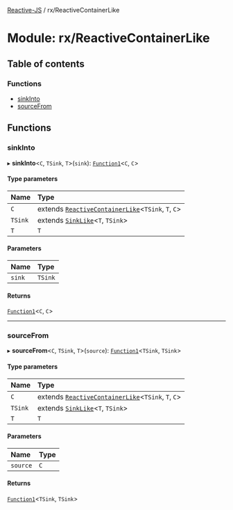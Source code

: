 [Reactive-JS](../README.md) / rx/ReactiveContainerLike

# Module: rx/ReactiveContainerLike

## Table of contents

### Functions

- [sinkInto](rx_ReactiveContainerLike.md#sinkinto)
- [sourceFrom](rx_ReactiveContainerLike.md#sourcefrom)

## Functions

### sinkInto

▸ **sinkInto**<`C`, `TSink`, `T`\>(`sink`): [`Function1`](functions.md#function1)<`C`, `C`\>

#### Type parameters

| Name | Type |
| :------ | :------ |
| `C` | extends [`ReactiveContainerLike`](../interfaces/rx.ReactiveContainerLike.md)<`TSink`, `T`, `C`\> |
| `TSink` | extends [`SinkLike`](../interfaces/util.SinkLike.md)<`T`, `TSink`\> |
| `T` | `T` |

#### Parameters

| Name | Type |
| :------ | :------ |
| `sink` | `TSink` |

#### Returns

[`Function1`](functions.md#function1)<`C`, `C`\>

___

### sourceFrom

▸ **sourceFrom**<`C`, `TSink`, `T`\>(`source`): [`Function1`](functions.md#function1)<`TSink`, `TSink`\>

#### Type parameters

| Name | Type |
| :------ | :------ |
| `C` | extends [`ReactiveContainerLike`](../interfaces/rx.ReactiveContainerLike.md)<`TSink`, `T`, `C`\> |
| `TSink` | extends [`SinkLike`](../interfaces/util.SinkLike.md)<`T`, `TSink`\> |
| `T` | `T` |

#### Parameters

| Name | Type |
| :------ | :------ |
| `source` | `C` |

#### Returns

[`Function1`](functions.md#function1)<`TSink`, `TSink`\>
